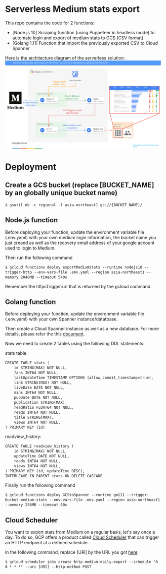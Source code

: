 # Serverless Medium stats export
This repo contains the code for 2 functions:
- [Node.js 10] Scraping function (using Puppeteer in headless mode) to automate login and export of medium stats to GCS (CSV format)
- [Golang 1.11] Function that import the previously exported CSV to Cloud Spanner

Here is the architecture diagram of the serverless solution:
<img src="./medium-stats-export-arch.png">

# Deployment

## Create a GCS bucket (replace [BUCKET_NAME] by an globally unique bucket name)
```
$ gsutil mb -c regional -l asia-northeast1 gs://[BUCKET_NAME]/
```

## Node.js function
Before deploying your function, update the environment variable file (.env.yaml) with your own medium login information, the bucket name you just creaed as well as the recovery email address of your google account used to login to Medium.

Then run the following command
```
$ gcloud functions deploy exportMediumStats --runtime nodejs10 --trigger-http --env-vars-file .env.yaml --region asia-northeast1 --memory 2048MB --timeout 540s
```

Remember the httpsTrigger:url that is returned by the gcloud command.

## Golang function
Before deploying your function, update the environment variable file (.env.yaml) with your own Spanner instance/datatbase.

Then create a Cloud Spanner instance as well as a new database. For more details, please refer the this [document](https://cloud.google.com/spanner/docs/quickstart-console).

Now we need to create 2 tables using the following DDL statements:

stats table:
```
CREATE TABLE stats (
    id STRING(MAX) NOT NULL,
    fans INT64 NOT NULL,
    lastUpdateTime TIMESTAMP OPTIONS (allow_commit_timestamp=true),
    link STRING(MAX) NOT NULL,
    liveDate DATE NOT NULL,
    mins INT64 NOT NULL,
    pubDate DATE NOT NULL,
    publication STRING(MAX),
    readRatio FLOAT64 NOT NULL,
    reads INT64 NOT NULL,
    title STRING(MAX),
    views INT64 NOT NULL,
) PRIMARY KEY (id)
```

readview_history:
```
CREATE TABLE readview_history (
    id STRING(MAX) NOT NULL,
    updateTime DATE NOT NULL,
    reads INT64 NOT NULL,
    views INT64 NOT NULL,
) PRIMARY KEY (id, updateTime DESC),
INTERLEAVE IN PARENT stats ON DELETE CASCADE
```

Finally run the following command
```
$ gcloud functions deploy GCStoSpanner --runtime go111 --trigger-bucket medium-stats --env-vars-file .env.yaml --region asia-northeast1 --memory 256MB --timeout 60s
```

## Cloud Scheduler
You want to export stats from Medium on a regular basis, let's say once a day. To do so, GCP offers a product called [Cloud Scheduler](https://cloud.google.com/scheduler/docs/) that can trigger an HTTP endpoint at a defined schedule.

In the following command, replace [URI] by the URL you got [here](#nodejs-function)
```
$ gcloud scheduler jobs create http medium-daily-export --schedule "0 8 * * *" --uri [URI] --http-method POST
```
